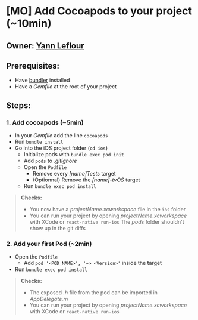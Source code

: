 # [MO] Add Cocoapods to your project (~10min)

## Owner: [Yann Leflour](https://github.com/yleflour)

## Prerequisites:

- Have [bundler](http://bundler.io) installed
- Have a *Gemfile* at the root of your project

## Steps:

### 1. Add cocoapods (~5min)

- In your *Gemfile* add the line `cocoapods`
- Run `bundle install`
- Go into the iOS project folder (`cd ios`)
  - Initialize pods with `bundle exec pod init`
  - Add `pods` to *.gitignore*
  - Open the `Podfile`
    - Remove every *[name]Tests* target
    - (Optionnal) Remove the *[name]-tvOS* target
  - Run `bundle exec pod install`

> **Checks:**
> - You now have a *projectName.xcworkspace* file in the `ios` folder
> - You can run your project by opening *projectName.xcworkspace* with XCode or `react-native run-ios`
> The *pods* folder shouldn't show up in the git diffs

### 2. Add your first Pod (~2min)

- Open the `Podfile`
  - Add `pod '<POD_NAME>', '~> <Version>'` inside the target
- Run `bundle exec pod install`

> **Checks:**
> - The exposed *.h* file from the pod can be imported in *AppDelegate.m*
> - You can run your project by opening *projectName.xcworkspace* with XCode or `react-native run-ios`
